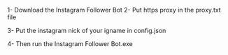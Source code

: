 1- Download the Instagram Follower Bot
2- Put https proxy in the proxy.txt file

3- Put the instagram nick of your igname in config.json

4- Then run the Instagram Follower Bot.exe
